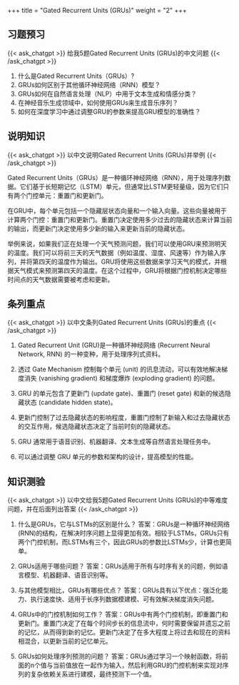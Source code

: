 +++
title = "Gated Recurrent Units (GRUs)"
weight = "2"
+++
## 习题预习
{{< ask_chatgpt >}}
给我5题Gated Recurrent Units (GRUs)的中文问题
{{< /ask_chatgpt >}}

1. 什么是Gated Recurrent Units（GRUs）?
2. GRUs如何区别于其他循环神经网络（RNN）模型？
3. GRUs如何在自然语言处理（NLP）中用于文本生成和情感分类？
4. 在神经音乐生成领域中，如何使用GRUs来生成音乐序列？
5. 如何在深度学习中通过调整GRU的参数来提高GRU模型的准确性？   

## 说明知识
{{< ask_chatgpt >}}
以中文说明Gated Recurrent Units (GRUs)并举例
{{< /ask_chatgpt >}}

Gated Recurrent Units（GRUs）是一种循环神经网络（RNN），用于处理序列数据。它们基于长短期记忆（LSTM）单元，但通常比LSTM更轻量级，因为它们只有两个门控单元：重置门和更新门。

在GRU中，每个单元包括一个隐藏层状态向量和一个输入向量。这些向量被用于计算两个门控：重置门和更新门。重置门决定使用多少过去的隐藏状态来计算当前的输出，而更新门决定使用多少新的输入来更新当前的隐藏状态。

举例来说，如果我们正在处理一个天气预测问题，我们可以使用GRU来预测明天的温度。我们可以将前三天的天气数据（例如温度、湿度、风速等）作为输入序列，并将第四天的温度作为输出。GRU将使用这些数据来学习天气的模式，并根据天气模式来预测第四天的温度。在这个过程中，GRU将根据门控机制决定哪些时间点的天气数据需要被考虑和更新。   

## 条列重点
{{< ask_chatgpt >}}
以中文条列Gated Recurrent Units (GRUs)的重点
{{< /ask_chatgpt >}}

1. Gated Recurrent Unit (GRU)是一种循环神经网络 (Recurrent Neural Network, RNN) 的一种变种，用于处理序列式资料。

2. 透过 Gate Mechanism 控制每个单元 (unit) 的讯息流动，可以有效地解决梯度消失 (vanishing gradient) 和梯度爆炸 (exploding gradient) 的问题。

3. GRU 的单元包含了更新门 (update gate)、重置门 (reset gate) 和新的候选隐藏状态 (candidate hidden state)。

4. 更新门控制了过去隐藏状态的影响程度，重置门控制了新输入和过去隐藏状态的交互作用，候选隐藏状态决定了当前时刻的隐藏状态。

5. GRU 通常用于语音识别、机器翻译、文本生成等自然语言处理任务中。

6. 可以通过调整 GRU 单元的参数和架构的设计，提高模型的性能。   

## 知识测验
{{< ask_chatgpt >}}
以中文给我5题Gated Recurrent Units (GRUs)的中等难度问题，并在后面列出答案
{{< /ask_chatgpt >}}

1. 什么是GRUs，它与LSTMs的区别是什么？
答案：GRUs是一种循环神经网络(RNN)的结构，在解决时序问题上显得更加有效。相较于LSTMs，GRUs只有两个门控机制，而LSTMs有三个，因此GRUs的参数比LSTMs少，计算也更简单。

2. GRUs适用于哪些问题？
答案：GRUs适用于所有与时序有关的问题，例如语言模型、机器翻译、语音识别等。

3. 与其他模型相比，GRUs有哪些优点？
答案：GRUs具有以下优点：强泛化能力、执行速度快、适用于长序列数据模建模、可有效解决梯度消失问题。

4. GRUs中的门控机制如何工作？
答案：GRUs中有两个门控机制，即重置门和更新门。重置门决定了在每个时间步长的信息流中，何时需要保留并遗忘之前的记忆，从而得到新的记忆。更新门决定了在多大程度上将过去和现在的资料相混合，以更新当前的记忆单元。

5. GRUs如何处理序列预测的问题？
答案：GRUs通过学习一个映射函数，将前面的n个值与当前值放在一起作为输入，然后利用GRU的门控机制来实现对序列的复杂依赖关系进行建模，最终预测下一个值。   

